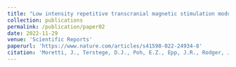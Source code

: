 ```yaml
---
title: "Low intensity repetitive transcranial magnetic stimulation modulates brain-wide functional connectivity to promote anti-correlated c-Fos expression."
collection: publications
permalink: /publication/paper02
date: 2022-11-29
venue: 'Scientific Reports'
paperurl: 'https://www.nature.com/articles/s41598-022-24934-8'
citation: 'Moretti, J., Terstege, D.J., Poh, E.Z., Epp, J.R., Rodger, J. (2022). &quot;Low intensity repetitive transcranial magnetic stimulation modulates brain-wide functional connectivity to promote anti-correlated c-Fos expression.&quot; <i>Journal 1</i>. 12: 20571.'
---
```

